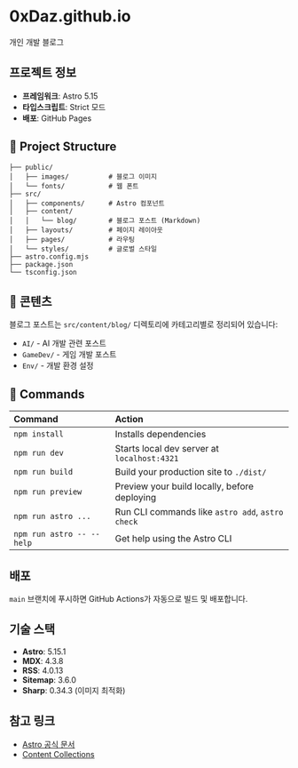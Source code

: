 # 0xDaz.github.io

개인 개발 블로그

## 프로젝트 정보

- **프레임워크**: Astro 5.15
- **타입스크립트**: Strict 모드
- **배포**: GitHub Pages

## 🚀 Project Structure

```text
├── public/
│   ├── images/          # 블로그 이미지
│   └── fonts/           # 웹 폰트
├── src/
│   ├── components/      # Astro 컴포넌트
│   ├── content/
│   │   └── blog/        # 블로그 포스트 (Markdown)
│   ├── layouts/         # 페이지 레이아웃
│   ├── pages/           # 라우팅
│   └── styles/          # 글로벌 스타일
├── astro.config.mjs
├── package.json
└── tsconfig.json
```

## 📝 콘텐츠

블로그 포스트는 `src/content/blog/` 디렉토리에 카테고리별로 정리되어 있습니다:
- `AI/` - AI 개발 관련 포스트
- `GameDev/` - 게임 개발 포스트
- `Env/` - 개발 환경 설정

## 🧞 Commands

| Command                   | Action                                           |
| :------------------------ | :----------------------------------------------- |
| `npm install`             | Installs dependencies                            |
| `npm run dev`             | Starts local dev server at `localhost:4321`      |
| `npm run build`           | Build your production site to `./dist/`          |
| `npm run preview`         | Preview your build locally, before deploying     |
| `npm run astro ...`       | Run CLI commands like `astro add`, `astro check` |
| `npm run astro -- --help` | Get help using the Astro CLI                     |

## 배포

`main` 브랜치에 푸시하면 GitHub Actions가 자동으로 빌드 및 배포합니다.

## 기술 스택

- **Astro**: 5.15.1
- **MDX**: 4.3.8
- **RSS**: 4.0.13
- **Sitemap**: 3.6.0
- **Sharp**: 0.34.3 (이미지 최적화)

## 참고 링크

- [Astro 공식 문서](https://docs.astro.build)
- [Content Collections](https://docs.astro.build/en/guides/content-collections/)
